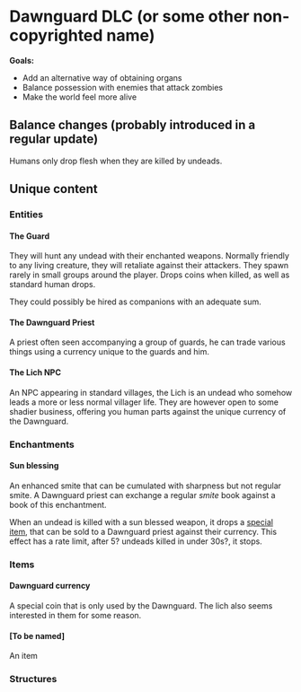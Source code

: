 # Dawnguard DLC (or some other non-copyrighted name)

**Goals:** 
- Add an alternative way of obtaining organs
- Balance possession with enemies that attack zombies
- Make the world feel more alive

## Balance changes (probably introduced in a regular update)
Humans only drop flesh when they are killed by
undeads.

## Unique content

### Entities
#### The Guard
They will hunt any undead with their enchanted weapons.
Normally friendly to any living creature, they will
retaliate against their attackers. They spawn rarely in
small groups around the player. Drops coins when killed,
as well as standard human drops.

They could possibly be hired as companions with an
adequate sum.

#### The Dawnguard Priest
A priest often seen accompanying a group of guards,
he can trade various things using a currency unique to
the guards and him.

#### The Lich NPC
An NPC appearing in standard villages, the Lich is
an undead who somehow leads a more or less
normal villager life. They are however open to some
shadier business, offering you human parts against
the unique currency of the Dawnguard.

### Enchantments
#### Sun blessing
An enhanced smite that can be cumulated with sharpness
but not regular smite. A Dawnguard priest can exchange
a regular *smite* book against a book of this enchantment.

When an undead is killed with a sun blessed weapon,
it drops a [special item](#to-be-named), that can be sold to a Dawnguard
priest against their currency. This effect has a rate
limit, after 5? undeads killed in under 30s?, it stops.

### Items
#### Dawnguard currency
A special coin that is only used by the Dawnguard. The 
lich also seems interested in them for some reason.

#### [To be named]
An item

### Structures